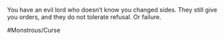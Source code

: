 You have an evil lord who doesn’t know you changed sides. They still give you orders, and they do not tolerate refusal. Or failure.

#Monstrous/Curse